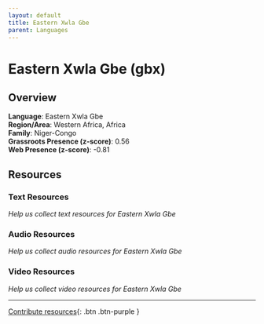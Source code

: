 ```yaml
---
layout: default
title: Eastern Xwla Gbe
parent: Languages
---
```


# Eastern Xwla Gbe (gbx)

## Overview

**Language**: Eastern Xwla Gbe  
**Region/Area**: Western Africa, Africa  
**Family**: Niger-Congo  
**Grassroots Presence (z-score)**: 0.56  
**Web Presence (z-score)**: -0.81  

## Resources

### Text Resources
*Help us collect text resources for Eastern Xwla Gbe*

### Audio Resources
*Help us collect audio resources for Eastern Xwla Gbe*

### Video Resources
*Help us collect video resources for Eastern Xwla Gbe*

---

[Contribute resources](https://forms.office.com/e/1SfLJx3u1r){: .btn .btn-purple }
